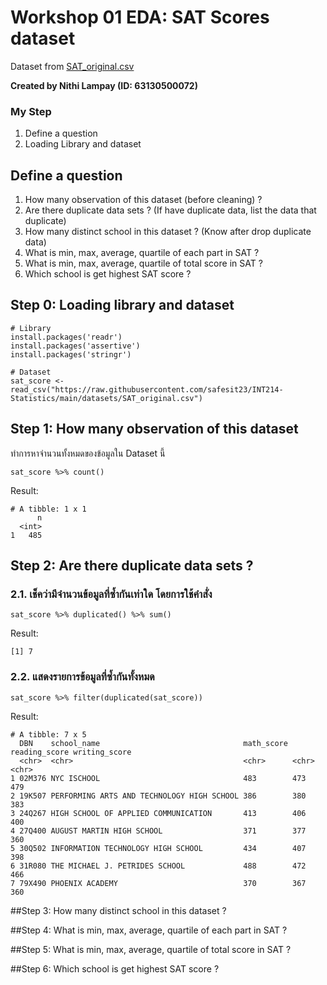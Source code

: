 # Workshop 01 EDA: SAT Scores dataset

Dataset from [SAT_original.csv](https://raw.githubusercontent.com/safesit23/INT214-Statistics/main/datasets/SAT_original.csv)

**Created by Nithi Lampay (ID: 63130500072)**

### My Step
1. Define a question
2. Loading Library and dataset

## Define a question

1. How many observation of this dataset (before cleaning) ?
2. Are there duplicate data sets ? (If have duplicate data, list the data that duplicate)
3. How many distinct school in this dataset ? (Know after drop duplicate data)
4. What is min, max, average, quartile of each part in SAT ?
5. What is min, max, average, quartile of total score in SAT ?
6. Which school is get highest SAT score ?


## Step 0: Loading library and dataset

```
# Library
install.packages('readr')
install.packages('assertive')
install.packages('stringr')

# Dataset
sat_score <- read_csv("https://raw.githubusercontent.com/safesit23/INT214-Statistics/main/datasets/SAT_original.csv")
```

## Step 1: How many observation of this dataset

ทำการหาจำนวนทั้งหมดของข้อมูลใน Dataset นี้

```
sat_score %>% count()
```

Result:
```
# A tibble: 1 x 1
      n
  <int>
1   485
```


## Step 2: Are there duplicate data sets ?

### 2.1. เช็คว่ามีจำนวนข้อมูลที่ซ้ำกันเท่าใด โดยการใช้คำสั่ง
```
sat_score %>% duplicated() %>% sum()
```

Result:

```
[1] 7
```

### 2.2. แสดงรายการข้อมูลที่ซ้ำกันทั้งหมด
```
sat_score %>% filter(duplicated(sat_score))
```

Result:
```
# A tibble: 7 x 5
  DBN    school_name                                math_score reading_score writing_score
  <chr>  <chr>                                      <chr>      <chr>         <chr>        
1 02M376 NYC ISCHOOL                                483        473           479          
2 19K507 PERFORMING ARTS AND TECHNOLOGY HIGH SCHOOL 386        380           383          
3 24Q267 HIGH SCHOOL OF APPLIED COMMUNICATION       413        406           400          
4 27Q400 AUGUST MARTIN HIGH SCHOOL                  371        377           360          
5 30Q502 INFORMATION TECHNOLOGY HIGH SCHOOL         434        407           398          
6 31R080 THE MICHAEL J. PETRIDES SCHOOL             488        472           466          
7 79X490 PHOENIX ACADEMY                            370        367           360    
```

##Step 3: How many distinct school in this dataset ?

##Step 4: What is min, max, average, quartile of each part in SAT ?

##Step 5: What is min, max, average, quartile of total score in SAT ?

##Step 6: Which school is get highest SAT score ?


